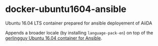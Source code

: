 # docker-ubuntu1604-ansible
Ubuntu 16.04 LTS container prepared for ansible deployement of AiiDA

Appends a broader locale (by installing `language-pack-en`) on top of the [gerlingguy Ubuntu 16.04 container for Ansible](https://hub.docker.com/r/geerlingguy/docker-ubuntu1604-ansible/).
